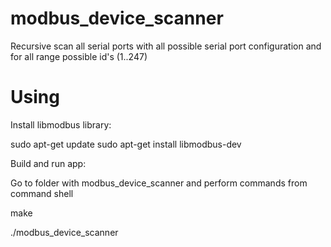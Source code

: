 # modbus_device_scanner
Recursive scan all serial ports with all possible serial port configuration and for all range possible id's (1..247)
# Using

Install libmodbus library:

sudo apt-get update
sudo apt-get install libmodbus-dev

Build and run app:

Go to folder with modbus_device_scanner and perform commands from command shell

make

./modbus_device_scanner

